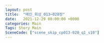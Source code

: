 ```yaml
---
layout: post
title:  "메인_회상_013~028장"
date:   2021-12-29 00:00:00 +0000
categories: Main
Tags: Story Main
SceneCode: ["scene_skip_cp013-028_q1_s10"]
---
```

